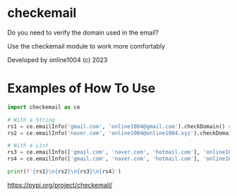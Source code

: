 # checkemail
Do you need to verify the domain used in the email?

Use the checkemail module to work more comfortably

Developed by online1004 (c) 2023

# Examples of How To Use
```python
import checkemail as ce 

# With a String
rs1 = ce.emailInfo('gmail.com', 'online1004@gmail.com').checkDomain() # (True, 'Vaild Domain')
rs2 = ce.emailInfo('naver.com', 'online1004@online1004.xyz').checkDomain() # (False, 'Invaild Domain')

# With a List
rs3 = ce.emailInfo(['gmail.com', 'naver.com', 'hotmail.com'], 'online1004@hotmail.com').checkDomain() # (True, 'Vaild Domain')
rs4 = ce.emailInfo(['gmail.com', 'naver.com', 'hotmail.com'], 'online1004@online1004.xyz').checkDomain() # (False, 'Invaild Domain')

print(f'{rs1}\n{rs2}\n{rs3}\n{rs4}')
```

https://pypi.org/project/checkemail/
